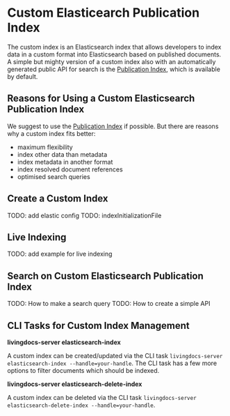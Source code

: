 # Custom Elasticearch Publication Index

The custom index is an Elasticsearch index that allows developers to index data in a custom format into Elasticsearch based on published documents. A simple but mighty version of a custom index also with an automatically generated public API for search is the [Publication Index](../server-configuration/publication-index.md), which is available by default.

## Reasons for Using a Custom Elasticsearch Publication Index

We suggest to use the [Publication Index](../server-configuration/publication-index.md) if possible. But there are reasons why a custom index fits better:
- maximum flexibility
- index other data than metadata
- index metadata in another format
- index resolved document references
- optimised search queries

## Create a Custom Index

TODO: add elastic config
TODO: indexInitializationFile

## Live Indexing

TODO: add example for live indexing

## Search on Custom Elasticsearch Publication Index

TODO: How to make a search query
TODO: How to create a simple API


## CLI Tasks for Custom Index Management

**livingdocs-server elasticsearch-index**

A custom index can be created/updated via the CLI task `livingdocs-server elasticsearch-index --handle=your-handle`. The CLI task has a few more options to filter documents which should be indexed.

**livingdocs-server elasticsearch-delete-index**

A custom index can be deleted via the CLI task `livingdocs-server elasticsearch-delete-index --handle=your-handle`.
